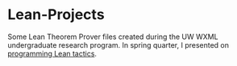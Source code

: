 # Lean-Projects

Some Lean Theorem Prover files created during the UW WXML undergraduate research program. In spring quarter, I presented on [programming Lean tactics](https://github.com/zacharybanken/Lean-Projects/blob/main/WXML%20Poster%20Sp%2023.pdf).
